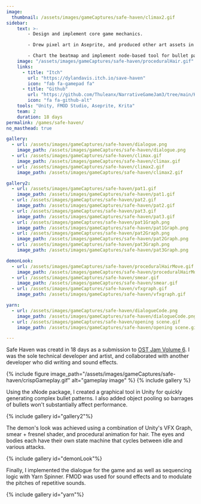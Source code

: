 ```yaml
---
image:
  thumbnail: /assets/images/gameCaptures/safe-haven/climax2.gif
sidebar:
    text: >-
        - Design and implement core game mechanics. 

        - Drew pixel art in Aseprite, and produced other art assets in Krita & Blender

        - Chart the beatmap and implement node-based tool for bullet pattern creation.
    image: "/assets/images/gameCaptures/safe-haven/proceduralHair.gif"
    links:
      - title: "Itch"
        url: "https://dylandavis.itch.io/save-haven"
        icon: "fab fa-gamepad fa"
      - title: "Github"
        url: "https://github.com/Thuleanx/NarrativeGameJam3/tree/main/HorrorNarrative/Assets/All/Programming"
        icon: "fa fa-github-alt"
    tools: "Unity, FMOD Studio, Aseprite, Krita"
    team: 2
    duration: 18 days
permalink: /games/safe-haven/
no_masthead: true

gallery:
  - url: /assets/images/gameCaptures/safe-haven/dialogue.png
    image_path: /assets/images/gameCaptures/safe-haven/dialogue.png
  - url: /assets/images/gameCaptures/safe-haven/climax.gif
    image_path: /assets/images/gameCaptures/safe-haven/climax.gif
  - url: /assets/images/gameCaptures/safe-haven/climax2.gif
    image_path: /assets/images/gameCaptures/safe-haven/climax2.gif

gallery2:
  - url: /assets/images/gameCaptures/safe-haven/pat1.gif
    image_path: /assets/images/gameCaptures/safe-haven/pat1.gif
  - url: /assets/images/gameCaptures/safe-haven/pat2.gif
    image_path: /assets/images/gameCaptures/safe-haven/pat2.gif
  - url: /assets/images/gameCaptures/safe-haven/pat3.gif
    image_path: /assets/images/gameCaptures/safe-haven/pat3.gif
  - url: /assets/images/gameCaptures/safe-haven/pat1Graph.png
    image_path: /assets/images/gameCaptures/safe-haven/pat1Graph.png
  - url: /assets/images/gameCaptures/safe-haven/pat2Graph.png
    image_path: /assets/images/gameCaptures/safe-haven/pat2Graph.png
  - url: /assets/images/gameCaptures/safe-haven/pat3Graph.png
    image_path: /assets/images/gameCaptures/safe-haven/pat3Graph.png

demonLook:
  - url: /assets/images/gameCaptures/safe-haven/proceduralHairMove.gif
    image_path: /assets/images/gameCaptures/safe-haven/proceduralHairMove.gif
  - url: /assets/images/gameCaptures/safe-haven/smear.gif
    image_path: /assets/images/gameCaptures/safe-haven/smear.gif
  - url: /assets/images/gameCaptures/safe-haven/vfxgraph.gif
    image_path: /assets/images/gameCaptures/safe-haven/vfxgraph.gif

yarn:
  - url: /assets/images/gameCaptures/safe-haven/dialogueCode.png
    image_path: /assets/images/gameCaptures/safe-haven/dialogueCode.png
  - url: /assets/images/gameCaptures/safe-haven/opening scene.gif
    image_path: /assets/images/gameCaptures/safe-haven/opening scene.gif

---
```


Safe Haven was creatd in 18 days as a submission to [OST Jam Volume 6](https://itch.io/jam/ost-jam-v6).
I was the sole technical developer and artist, and collaborated with another developer who did writing and sound effects.

{% include figure image_path="/assets/images/gameCaptures/safe-haven/crispGameplay.gif" alt="gameplay image" %}
{% include gallery %}

Using the xNode package, I created a graphical tool in Unity for quickly generating complex bullet patterns. 
I also added object pooling so barrages of bullets won't substantially affect performance.

{% include gallery id="gallery2"%}

The demon's look was achieved using a combination of Unity's VFX Graph, smear + fresnel shader, and procedural animation for hair. 
The eyes and bodies each have their own state machine that cycles between idle and various attacks.

{% include gallery id="demonLook"%}

Finally, I implemented the dialogue for the game and as well as sequencing logic with Yarn Spinner.
FMOD was used for sound effects and to modulate the pitches of repetitive sounds.

{% include gallery id="yarn"%}
